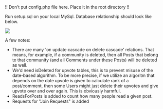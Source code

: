 !! Don't put config.php file here. Place it in the root directory !!


Run setup.sql on your local MySql. Database relationship should look like below.

![](http://i.imgur.com/oyLOsH2.jpg)

A few notes:

 * There are many 'on update cascade on delete cascade' relations. That means, for example, if a community is deleted, then all Posts that belong to that community (and all Comments under these Posts) will be deleted as well.
 * We'd need isDeleted for upvote tables, this is to prevent misuse of the date-based algorithm. To be more precise, if we utilize an algoritm that depends on the date upvote is given to calculate rank of a post/comment, then some Users might just delete their upvotes and give upvote over and over again. This is obviously harmful.
 * ReadsForPosts is added to count how many people read a given post.
 * Requests for "Join Requests" is added